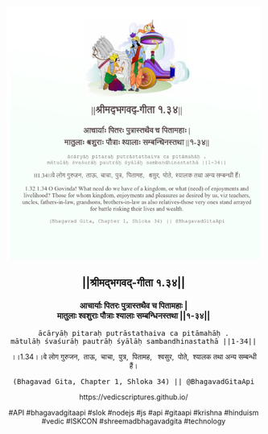 <img src="../../asset/BG_1_34.png"/>
<center><h2>||श्रीमद्‍भगवद्‍-गीता १.३४||</h2>
<h3>आचार्याः पितरः पुत्रास्तथैव च पितामहाः |<br/>मातुलाः श्वशुराः पौत्राः श्यालाः सम्बन्धिनस्तथा ||१-३४||</h3>
<pre>ācāryāḥ pitaraḥ putrāstathaiva ca pitāmahāḥ .<br/>mātulāḥ śvaśurāḥ pautrāḥ śyālāḥ sambandhinastathā ||1-34||</pre>
<p>।।1.34।।वे लोग गुरुजन,  ताऊ,  चाचा,  पुत्र,  पितामह,   श्वसुर,  पोते,  श्यालक तथा अन्य सम्बन्धी हैं।</p>
<pre>(Bhagavad Gita, Chapter 1, Shloka 34) || @BhagavadGitaApi</pre><p>https://vedicscriptures.github.io/</p><p>#API #bhagavadgitaapi #slok #nodejs #js #api #gitaapi #krishna #hinduism #vedic #ISKCON #shreemadbhagavadgita #technology</p></center>